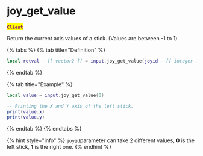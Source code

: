 # joy\_get\_value

<mark style="color:purple;">**`Client`**</mark>

Return the current axis values of a stick. (Values are between -1 to 1)

{% tabs %}
{% tab title="Definition" %}
```lua
local retval --[[ vector2 ]] = input.joy_get_value(joyid --[[ integer ]])
```
{% endtab %}

{% tab title="Example" %}
```lua
local value = input.joy_get_value(0)

-- Printing the X and Y axis of the left stick.
print(value.x)
print(value.y)
```
{% endtab %}
{% endtabs %}

{% hint style="info" %}
`joyid`parameter can take 2 different values, **0** is the left stick, **1** is the right one.
{% endhint %}
